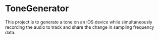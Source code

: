 # ToneGenerator
This project is to generate a tone on an iOS device while simultaneously recording the audio to track and share the change in sampling frequency data.
